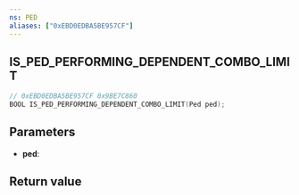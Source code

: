 ```yaml
---
ns: PED
aliases: ["0xEBD0EDBA5BE957CF"]
---
```

## IS_PED_PERFORMING_DEPENDENT_COMBO_LIMIT

```c
// 0xEBD0EDBA5BE957CF 0x9BE7C860
BOOL IS_PED_PERFORMING_DEPENDENT_COMBO_LIMIT(Ped ped);
```

## Parameters
* **ped**: 

## Return value
